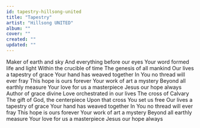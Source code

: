```yaml
---
id: tapestry-hillsong-united
title: "Tapestry"
artist: "Hillsong UNITED"
album: ""
cover: ""
created: ""
updated: ""
---
```


Maker of earth and sky
And everything before our eyes
Your word formed life and light
Within the crucible of time
The genesis of all mankind
Our lives a tapestry of grace
Your hand has weaved together
In You no thread will ever fray
This hope is ours forever
Your work of art a mystery
Beyond all earthly measure
Your love for us a masterpiece
Jesus our hope always
Author of grace divine
Love orchestrated in our lives
The cross of Calvary
The gift of God, the centerpiece
Upon that cross You set us free
Our lives a tapestry of grace
Your hand has weaved together
In You no thread will ever fray
This hope is ours forever
Your work of art a mystery
Beyond all earthly measure
Your love for us a masterpiece
Jesus our hope always
